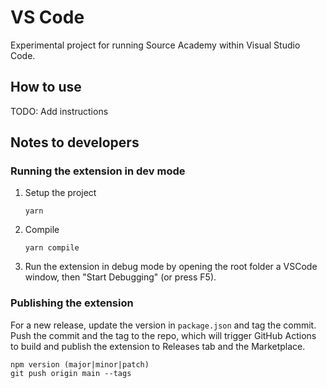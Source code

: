 # VS Code

Experimental project for running Source Academy within Visual Studio Code.

## How to use

TODO: Add instructions

## Notes to developers

### Running the extension in dev mode

1. Setup the project
   ```
   yarn
   ```
1. Compile
   ```
   yarn compile
   ```
1. Run the extension in debug mode by opening the root folder a VSCode window, then "Start Debugging" (or press F5).

### Publishing the extension

For a new release, update the version in `package.json` and tag the commit. Push the commit and the tag to the repo,
which will trigger GitHub Actions to build and publish the extension to Releases tab and the Marketplace.

```
npm version (major|minor|patch)
git push origin main --tags
```
